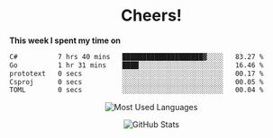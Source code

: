 <h1 align="center">Cheers!</h1>

**This week I spent my time on**
<!--START_SECTION:waka-->

```txt
C#          7 hrs 40 mins   ████████████████████▓░░░░   83.27 %
Go          1 hr 31 mins    ████░░░░░░░░░░░░░░░░░░░░░   16.46 %
prototext   0 secs          ░░░░░░░░░░░░░░░░░░░░░░░░░   00.17 %
Csproj      0 secs          ░░░░░░░░░░░░░░░░░░░░░░░░░   00.05 %
TOML        0 secs          ░░░░░░░░░░░░░░░░░░░░░░░░░   00.04 %
```

<!--END_SECTION:waka-->

<p align="center"><img src="https://github-readme-stats.vercel.app/api/top-langs/?username=thnkrn&layout=compact&hide=html&theme=tokyonight" alt="Most Used Languages" /></p>

<p align="center"><img src="https://github-readme-stats.vercel.app/api?username=thnkrn&show_icons=true&count_private=true&theme=tokyonight&show=reviews&hide_rank=false&rank_icon=github" alt="GitHub Stats" /></p>

<!-- <p align="center"><a href="https://wakatime.com"><img src="https://wakatime.com/share/@thnkrn/40092326-d1bd-471b-89da-9a7c63939402.png" /></p>
 -->
